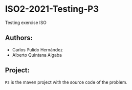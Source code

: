 # ISO2-2021-Testing-P3
Testing exercise ISO

## Authors:

- Carlos Pulido Hernández
- Alberto Quintana Algaba

## Project:

``P3`` is the maven project with the source code of the problem.
